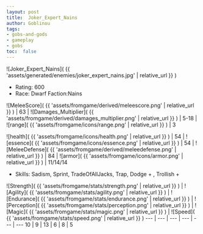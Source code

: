 ```yaml
---
layout: post
title:  Joker_Expert_Nains
author: Goblinou
tags:
- gobs-and-gods
- gameplay
- gobs
toc:  false
---
```


![Joker_Expert_Nains]( {{ 'assets/generated/enemies/joker_expert_nains.jpg' | relative_url }} )
- Rating: 600
- Race: Dwarf  Faction:Nains

![MeleeScore]( {{ 'assets/fromgame/derived/meleescore.png' | relative_url }} ) | 63 | ![Damages_Multiplier]( {{ 'assets/fromgame/derived/damages_multiplier.png' | relative_url }} ) | 5-18 | ![range]( {{ 'assets/fromgame/icons/range.png' | relative_url }} ) | 3


![health]( {{ 'assets/fromgame/icons/health.png' | relative_url }} ) | 54 | ![essence]( {{ 'assets/fromgame/icons/essence.png' | relative_url }} ) | 54 | ![MeleeDefense]( {{ 'assets/fromgame/derived/meleedefense.png' | relative_url }} ) | 84 | ![armor]( {{ 'assets/fromgame/icons/armor.png' | relative_url }} ) | 11/14/14

* Skills: Sadism, Sprint, TradeOfAllJacks, Trap, Dodge + , Trollish + 

![Strength]( {{ 'assets/fromgame/stats/strength.png' | relative_url }} ) | ![Agility]( {{ 'assets/fromgame/stats/agility.png' | relative_url }} ) | ![Endurance]( {{ 'assets/fromgame/stats/endurance.png' | relative_url }} ) | ![Perception]( {{ 'assets/fromgame/stats/perception.png' | relative_url }} ) | ![Magic]( {{ 'assets/fromgame/stats/magic.png' | relative_url }} ) | ![Speed]( {{ 'assets/fromgame/stats/speed.png' | relative_url }} )
--- | --- | --- | --- | --- | ---
10 | 9 | 13 | 6 | 8 | 5
